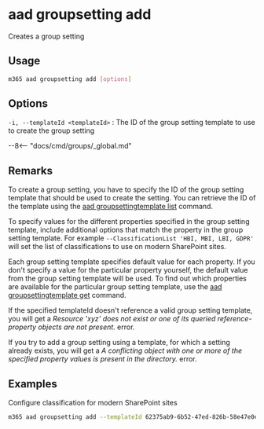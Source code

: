 # aad groupsetting add

Creates a group setting

## Usage

```sh
m365 aad groupsetting add [options]
```

## Options

`-i, --templateId <templateId>`
: The ID of the group setting template to use to create the group setting

--8<-- "docs/cmd/groups/_global.md"

## Remarks

To create a group setting, you have to specify the ID of the group setting template that should be used to create the setting. You can retrieve the ID of the template using the [aad groupsettingtemplate list](../groupsettingtemplate/groupsettingtemplate-list.md) command.

To specify values for the different properties specified in the group setting template, include additional options that match the property in the group setting template. For example `--ClassificationList 'HBI, MBI, LBI, GDPR'` will set the list of classifications to use on modern SharePoint sites.

Each group setting template specifies default value for each property. If you don't specify a value for the particular property yourself, the default value from the group setting template will be used. To find out which properties are available for the particular group setting template, use the [aad groupsettingtemplate get](../groupsettingtemplate/groupsettingtemplate-get.md) command.

If the specified templateId doesn't reference a valid group setting template, you will get a _Resource 'xyz' does not exist or one of its queried reference-property objects are not present._ error.

If you try to add a group setting using a template, for which a setting already exists, you will get a _A conflicting object with one or more of the specified property values is present in the directory._ error.

## Examples

Configure classification for modern SharePoint sites

```sh
m365 aad groupsetting add --templateId 62375ab9-6b52-47ed-826b-58e47e0e304b --UsageGuidelinesUrl https://contoso.sharepoint.com/sites/compliance --ClassificationList 'HBI, MBI, LBI, GDPR' --DefaultClassification MBI
```

